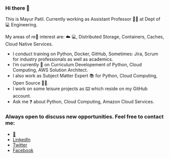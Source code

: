 ### Hi there 👋

<!--
**ramlaxman/ramlaxman** is a ✨ _special_ ✨ repository because its `README.md` (this file) appears on your GitHub profile.
Emoji Link: https://github-emoji-list.herokuapp.com/

Here are some ideas to get you started:
-->

This is Mayur Patil. Currently working as Assistant Professor :man_teacher: at Dept of :computer: Engineering. 

My areas of re:flashlight: interest are: :cloud: :computer:, Distributed Storage, Containers, Caches, Cloud Native Services. 

- I conduct training on Python, Docker, GitHub,  Sometimes: Jira, Scrum for industry professionals as well as academics.
- I’m currently :hammer: on Curriculum Developement of Python, Cloud Computing, AWS Solution Architect.
- I also work as Subject Matter Expert :books: for Python, Cloud Computing, Open Source :man_technologist:.
- I work on some leisure projects as :keyboard: which reside on my GitHub account.
- Ask me :question: about Python, Cloud Computing, Amazon Cloud Services.

### Always open to discuss new opportunities. Feel free to contact me:

- [:email:](mailto:ram.nath241089@gmail.com)
- [LinkedIn](https://www.linkedin.com/in/mayurpatil7)
- [Twitter](https://twitter.com/RamMayur)
- [Facebook](https://www.facebook.com/RamMayur)
